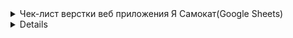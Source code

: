 <details>
<summary>Чек-лист верстки веб приложения Я Самокат(Google Sheets)</summary>
  
![Checkone](https://i.ibb.co/6g0Gqg4/API.jpg)
</details>
<details>













































